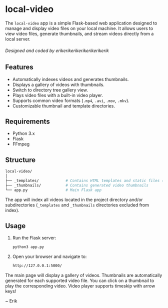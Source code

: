 # local-video

The `local-video` app is a simple Flask-based web application designed to manage and display video files on your local machine. It allows users to view video files, generate thumbnails, and stream videos directly from a local server.

###### Designed and coded by erikerikerikerikerikerikerik

## Features

- Automatically indexes videos and generates thumbnails.
- Displays a gallery of videos with thumbnails.
- Switch to directory tree gallery view.
- Plays video files with a built-in video player.
- Supports common video formats (`.mp4`, `.avi`, `.mov`, `.mkv`).
- Customizable thumbnail and template directories.

## Requirements

- Python 3.x
- Flask
- FFmpeg

## Structure

```bash
local-video/
│
├── _templates/            # Contains HTML templates and static files (CSS, JS, etc.)
├── _thumbnails/           # Contains generated video thumbnails
└── app.py                 # Main Flask app
```

The app will index all videos located in the project directory and/or subdirectories (`_templates` and `_thumbnails` directories excluded from index).

## Usage

1. Run the Flask server:

    ```bash
    python3 app.py
    ```

2. Open your browser and navigate to:

    ```bash
    http://127.0.0.1:5000/
    ```

The main page will display a gallery of videos. Thumbnails are automatically
generated for each supported video file. You can click on a thumbnail to play the corresponding video.
Video player supports timeskip with arrow keys!

~ Erik
